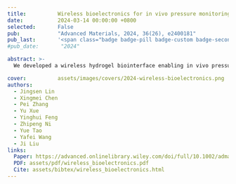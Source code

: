```yaml
---
title:          Wireless bioelectronics for in vivo pressure monitoring with mechanically-compliant hydrogel biointerfaces
date:           2024-03-14 00:00:00 +0800
selected:       False
pub:            "Advanced Materials, 2024, 36(26), e2400181"
pub_last:       '<span class="badge badge-pill badge-custom badge-secondary">Journal</span>'
#pub_date:       "2024"

abstract: >-
  We developed a wireless hydrogel biointerface enabling in vivo pressure monitoring via inductively powered sensors, demonstrating stable adhesion and accurate intracranial pressure measurements in rats.

cover:          assets/images/covers/2024-wireless-bioelectronics.png
authors:
  - Jingsen Lin
  - Xingmei Chen
  - Pei Zhang
  - Yu Xue
  - Yinghui Feng
  - Zhipeng Ni
  - Yue Tao
  - Yafei Wang
  - Ji Liu
links:
  Paper: https://advanced.onlinelibrary.wiley.com/doi/full/10.1002/adma.202400181
  PDF: assets/pdf/wireless_bioelectronics.pdf
  Cite: assets/bibtex/wireless_bioelectronics.html
---
```



